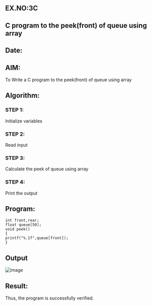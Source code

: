 ## EX.NO:3C
##  C program to the peek(front) of queue using array
## Date:
## AIM:
To Write a C program  to the peek(front) of queue using array
## Algorithm:
### STEP 1:
Initialize variables
### STEP 2:
Read input
### STEP 3:
Calculate the peek of queue using array
### STEP 4:
Print the output
## Program:
```
int front,rear; 
float queue[50];
void peek()
{ 
printf("%.1f",queue[front]);
}

```
## Output
![image](https://github.com/Yogabharathi3/1/assets/118899387/9caa5822-985a-4ab8-8ea0-09cd802c28cd)

## Result:
Thus, the program is successfully verified.
